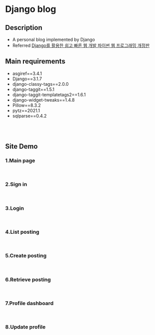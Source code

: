 # Django blog

## Description 
* A personal blog implemented by Django
* Referred [Django를 활용한 쉽고 빠른 웹 개발 파이썬 웹 프로그래밍 개정판](https://www.hanbit.co.kr/store/books/look.php?p_code=B7258193046)

## Main requirements 
- asgiref==3.4.1
- Django==3.1.7
- django-classy-tags==2.0.0
- django-taggit==1.5.1
- django-taggit-templatetags2==1.6.1
- django-widget-tweaks==1.4.8
- Pillow==8.3.2
- pytz==2021.1
- sqlparse==0.4.2

</br></br>

## Site Demo

### 1.Main page 

</br>

### 2.Sign in

</br>

### 3.Login

</br>

### 4.List posting

</br>

### 5.Create posting

</br>

### 6.Retrieve posting

</br>

### 7.Profile dashboard

</br>

### 8.Update profile

</br>


